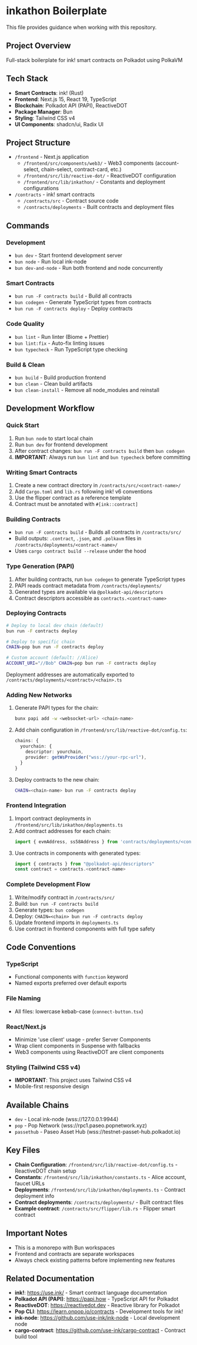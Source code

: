 # inkathon Boilerplate

This file provides guidance when working with this repository.

## Project Overview

Full-stack boilerplate for ink! smart contracts on Polkadot using PolkaVM

## Tech Stack

- **Smart Contracts**: ink! (Rust)
- **Frontend**: Next.js 15, React 19, TypeScript
- **Blockchain**: Polkadot API (PAPI), ReactiveDOT
- **Package Manager**: Bun
- **Styling**: Tailwind CSS v4
- **UI Components**: shadcn/ui, Radix UI

## Project Structure

- `/frontend` - Next.js application
  - `/frontend/src/components/web3/` - Web3 components (account-select, chain-select, contract-card, etc.)
  - `/frontend/src/lib/reactive-dot/` - ReactiveDOT configuration
  - `/frontend/src/lib/inkathon/` - Constants and deployment configurations
- `/contracts` - ink! smart contracts
  - `/contracts/src` - Contract source code
  - `/contracts/deployments` - Built contracts and deployment files

## Commands

### Development

- `bun dev` - Start frontend development server
- `bun node` - Run local ink-node
- `bun dev-and-node` - Run both frontend and node concurrently

### Smart Contracts

- `bun run -F contracts build` - Build all contracts
- `bun codegen` - Generate TypeScript types from contracts
- `bun run -F contracts deploy` - Deploy contracts

### Code Quality

- `bun lint` - Run linter (Biome + Prettier)
- `bun lint:fix` - Auto-fix linting issues
- `bun typecheck` - Run TypeScript type checking

### Build & Clean

- `bun build` - Build production frontend
- `bun clean` - Clean build artifacts
- `bun clean-install` - Remove all node_modules and reinstall

## Development Workflow

### Quick Start

1. Run `bun node` to start local chain
2. Run `bun dev` for frontend development
3. After contract changes: `bun run -F contracts build` then `bun codegen`
4. **IMPORTANT**: Always run `bun lint` and `bun typecheck` before committing

### Writing Smart Contracts

1. Create a new contract directory in `/contracts/src/<contract-name>/`
2. Add `Cargo.toml` and `lib.rs` following ink! v6 conventions
3. Use the flipper contract as a reference template
4. Contract must be annotated with `#[ink::contract]`

### Building Contracts

- `bun run -F contracts build` - Builds all contracts in `/contracts/src/`
- Build outputs: `.contract`, `.json`, and `.polkavm` files in `/contracts/deployments/<contract-name>/`
- Uses `cargo contract build --release` under the hood

### Type Generation (PAPI)

1. After building contracts, run `bun codegen` to generate TypeScript types
2. PAPI reads contract metadata from `/contracts/deployments/`
3. Generated types are available via `@polkadot-api/descriptors`
4. Contract descriptors accessible as `contracts.<contract-name>`

### Deploying Contracts

```bash
# Deploy to local dev chain (default)
bun run -F contracts deploy

# Deploy to specific chain
CHAIN=pop bun run -F contracts deploy

# Custom account (default: //Alice)
ACCOUNT_URI="//Bob" CHAIN=pop bun run -F contracts deploy
```

Deployment addresses are automatically exported to `/contracts/deployments/<contract>/<chain>.ts`

### Adding New Networks

1. Generate PAPI types for the chain:
   ```bash
   bunx papi add -w <websocket-url> <chain-name>
   ```
2. Add chain configuration in `/frontend/src/lib/reactive-dot/config.ts`:
   ```typescript
   chains: {
     yourchain: {
       descriptor: yourchain,
       provider: getWsProvider("wss://your-rpc-url"),
     }
   }
   ```
3. Deploy contracts to the new chain:
   ```bash
   CHAIN=<chain-name> bun run -F contracts deploy
   ```

### Frontend Integration

1. Import contract deployments in `/frontend/src/lib/inkathon/deployments.ts`
2. Add contract addresses for each chain:
   ```typescript
   import { evmAddress, ss58Address } from 'contracts/deployments/<contract>/<chain>'
   ```
3. Use contracts in components with generated types:
   ```typescript
   import { contracts } from "@polkadot-api/descriptors"
   const contract = contracts.<contract-name>
   ```

### Complete Development Flow

1. Write/modify contract in `/contracts/src/`
2. Build: `bun run -F contracts build`
3. Generate types: `bun codegen`
4. Deploy: `CHAIN=<chain> bun run -F contracts deploy`
5. Update frontend imports in `deployments.ts`
6. Use contract in frontend components with full type safety

## Code Conventions

### TypeScript

- Functional components with `function` keyword
- Named exports preferred over default exports

### File Naming

- All files: lowercase kebab-case (`connect-button.tsx`)

### React/Next.js

- Minimize 'use client' usage - prefer Server Components
- Wrap client components in Suspense with fallbacks
- Web3 components using ReactiveDOT are client components

### Styling (Tailwind CSS v4)

- **IMPORTANT**: This project uses Tailwind CSS v4
- Mobile-first responsive design

## Available Chains

- `dev` - Local ink-node (wss://127.0.0.1:9944)
- `pop` - Pop Network (wss://rpc1.paseo.popnetwork.xyz)
- `passethub` - Paseo Asset Hub (wss://testnet-passet-hub.polkadot.io)

## Key Files

- **Chain Configuration**: `/frontend/src/lib/reactive-dot/config.ts` - ReactiveDOT chain setup
- **Constants**: `/frontend/src/lib/inkathon/constants.ts` - Alice account, faucet URLs
- **Deployments**: `/frontend/src/lib/inkathon/deployments.ts` - Contract deployment info
- **Contract deployments**: `/contracts/deployments/` - Built contract files
- **Example contract**: `/contracts/src/flipper/lib.rs` - Flipper smart contract

## Important Notes

- This is a monorepo with Bun workspaces
- Frontend and contracts are separate workspaces
- Always check existing patterns before implementing new features

## Related Documentation

- **ink!**: https://use.ink/ - Smart contract language documentation
- **Polkadot API (PAPI)**: https://papi.how - TypeScript API for Polkadot
- **ReactiveDOT**: https://reactivedot.dev - Reactive library for Polkadot
- **Pop CLI**: https://learn.onpop.io/contracts - Development tools for ink!
- **ink-node**: https://github.com/use-ink/ink-node - Local development node
- **cargo-contract**: https://github.com/use-ink/cargo-contract - Contract build tool
